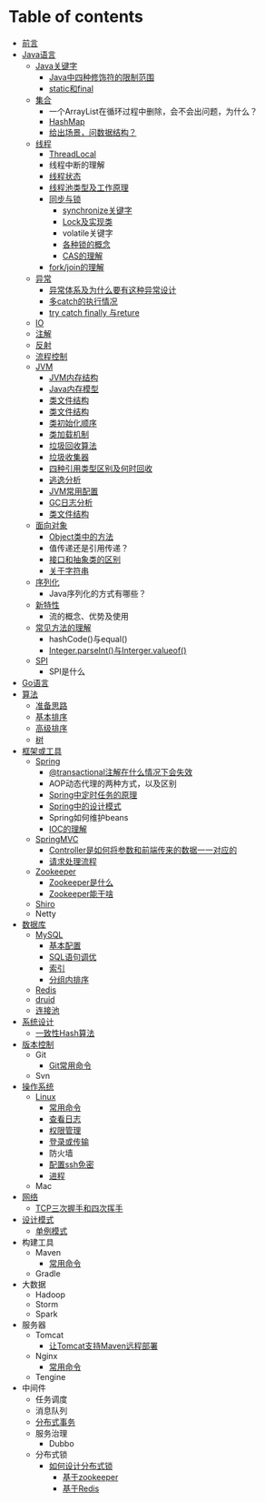 # Table of contents

* [前言](README.md)
* [Java语言](java-yu-yan/README.md)
  * [Java关键字](java-yu-yan/java-guan-jian-zi/README.md)
    * [Java中四种修饰符的限制范围](java-yu-yan/java-guan-jian-zi/java-zhong-si-zhong-xiu-shi-fu-de-xian-zhi-fan-wei.md)
    * [static和final](java-yu-yan/java-guan-jian-zi/static-he-final.md)
  * [集合](java-yu-yan/ji-he/README.md)
    * 一个ArrayList在循环过程中删除，会不会出问题，为什么？
    * [HashMap](java-yu-yan/ji-he/hashmap.md)
    * [给出场景，问数据结构？](java-yu-yan/ji-he/gei-chu-chang-jing-wen-shu-ju-jie-gou.md)
  * [线程](java-yu-yan/xian-cheng/README.md)
    * [ThreadLocal](java-yu-yan/xian-cheng/threadlocal.md)
    * 线程中断的理解
    * [线程状态](java-yu-yan/xian-cheng/xian-cheng-zhuang-tai.md)
    * [线程池类型及工作原理](java-yu-yan/xian-cheng/xian-cheng-chi-lei-xing-ji-gong-zuo-yuan-li.md)
    * [同步与锁](java-yu-yan/xian-cheng/tong-bu-yu-suo/README.md)
      * [synchronize关键字](java-yu-yan/xian-cheng/tong-bu-yu-suo/synchronize-guan-jian-zi.md)
      * [Lock及实现类](java-yu-yan/xian-cheng/tong-bu-yu-suo/lock-ji-shi-xian-lei.md)
      * volatile关键字
      * [各种锁的概念](java-yu-yan/xian-cheng/tong-bu-yu-suo/ge-zhong-suo-de-gai-nian.md)
      * [CAS的理解](java-yu-yan/xian-cheng/tong-bu-yu-suo/cas-de-li-jie.md)
    * [fork/join的理解](java-yu-yan/xian-cheng/forkjoin-de-li-jie.md)
  * [异常](java-yu-yan/yi-chang/README.md)
    * [异常体系及为什么要有这种异常设计](java-yu-yan/yi-chang/yi-chang-ti-xi-ji-wei-shi-mo-yao-you-zhe-zhong-yi-chang-she-ji.md)
    * [多catch的执行情况](java-yu-yan/yi-chang/duo-catch-de-zhi-hang-qing-kuang.md)
    * [try catch finally 与reture](java-yu-yan/yi-chang/try-catch-finally-yu-reture.md)
  * [IO](java-yu-yan/io.md)
  * [注解](java-yu-yan/zhu-jie.md)
  * [反射](java-yu-yan/fan-she.md)
  * [流程控制](java-yu-yan/liu-cheng-kong-zhi.md)
  * [JVM](java-yu-yan/jvm/README.md)
    * [JVM内存结构](java-yu-yan/jvm/jvm-nei-cun-jie-gou.md)
    * [Java内存模型](java-yu-yan/jvm/java-nei-cun-mo-xing.md)
    * [类文件结构](java-yu-yan/jvm/lei-wen-jian-jie-gou.md)
    * [类文件结构](java-yu-yan/jvm/lei-wen-jian-jie-gou-1.md)
    * [类初始化顺序](java-yu-yan/jvm/lei-chu-shi-hua-shun-xu.md)
    * [类加载机制](java-yu-yan/jvm/lei-jia-zai-ji-zhi.md)
    * [垃圾回收算法](java-yu-yan/jvm/la-ji-hui-shou-suan-fa.md)
    * [垃圾收集器](java-yu-yan/jvm/la-ji-shou-ji-qi.md)
    * [四种引用类型区别及何时回收](java-yu-yan/jvm/si-zhong-yin-yong-lei-xing-qu-bie-ji-he-shi-hui-shou.md)
    * [逃逸分析](java-yu-yan/jvm/tao-yi-fen-xi.md)
    * [JVM常用配置](java-yu-yan/jvm/jvm-chang-yong-pei-zhi.md)
    * [GC日志分析](java-yu-yan/jvm/gc-ri-zhi-fen-xi.md)
    * [类文件结构](java-yu-yan/jvm/lei-wen-jian-jie-gou-2.md)
  * [面向对象](java-yu-yan/mian-xiang-dui-xiang/README.md)
    * [Object类中的方法](java-yu-yan/mian-xiang-dui-xiang/object-lei-zhong-de-fang-fa.md)
    * 值传递还是引用传递？
    * [接口和抽象类的区别](java-yu-yan/mian-xiang-dui-xiang/jie-kou-he-chou-xiang-lei-de-qu-bie.md)
    * [关于字符串](java-yu-yan/mian-xiang-dui-xiang/guan-yu-zi-fu-chuan.md)
  * [序列化](java-yu-yan/xu-lie-hua/README.md)
    * Java序列化的方式有哪些？
  * [新特性](java-yu-yan/xin-te-xing/README.md)
    * 流的概念、优势及使用
  * [常见方法的理解](java-yu-yan/chang-jian-fang-fa-de-li-jie/README.md)
    * hashCode\(\)与equal\(\)
    * [Integer.parseInt\(\)与Interger.valueof\(\)](java-yu-yan/chang-jian-fang-fa-de-li-jie/integer.parseint-yu-interger.valueof.md)
  * [SPI](java-yu-yan/spi/README.md)
    * SPI是什么
* [Go语言](go-yu-yan.md)
* [算法](suan-fa/README.md)
  * [准备思路](suan-fa/zhun-bei-si-lu.md)
  * [基本排序](suan-fa/ji-ben-pai-xu.md)
  * [高级排序](suan-fa/gao-ji-pai-xu.md)
  * [树](suan-fa/shu.md)
* [框架或工具](kuang-jia-huo-gong-ju/README.md)
  * [Spring](kuang-jia-huo-gong-ju/spring/README.md)
    * [@transactional注解在什么情况下会失效](kuang-jia-huo-gong-ju/spring/transactional-zhu-jie-zai-shi-mo-qing-kuang-xia-hui-shi-xiao.md)
    * AOP动态代理的两种方式，以及区别
    * [Spring中定时任务的原理](kuang-jia-huo-gong-ju/spring/spring-zhong-ding-shi-ren-wu-de-yuan-li.md)
    * [Spring中的设计模式](kuang-jia-huo-gong-ju/spring/spring-zhong-de-she-ji-mo-shi.md)
    * Spring如何维护beans
    * [IOC的理解](kuang-jia-huo-gong-ju/spring/ioc-de-li-jie.md)
  * [SpringMVC](kuang-jia-huo-gong-ju/springmvc/README.md)
    * [Controller是如何将参数和前端传来的数据一一对应的](kuang-jia-huo-gong-ju/springmvc/controller-shi-ru-he-jiang-can-shu-he-qian-duan-chuan-lai-de-shu-ju-yi-yi-dui-ying-de.md)
    * [请求处理流程](kuang-jia-huo-gong-ju/springmvc/qing-qiu-chu-li-liu-cheng.md)
  * [Zookeeper](kuang-jia-huo-gong-ju/zookeeper/README.md)
    * [Zookeeper是什么](kuang-jia-huo-gong-ju/zookeeper/zookeeper-shi-shi-mo.md)
    * [Zookeeper能干啥](kuang-jia-huo-gong-ju/zookeeper/zookeeper-neng-gan-sha.md)
  * [Shiro](kuang-jia-huo-gong-ju/shiro.md)
  * Netty
* [数据库](shu-ju-ku/README.md)
  * [MySQL](shu-ju-ku/mysql/README.md)
    * [基本配置](shu-ju-ku/mysql/ji-ben-pei-zhi.md)
    * [SQL语句调优](shu-ju-ku/mysql/sql-yu-ju-tiao-you.md)
    * [索引](shu-ju-ku/mysql/suo-yin.md)
    * [分组内排序](shu-ju-ku/mysql/fen-zu-nei-pai-xu.md)
  * [Redis](shu-ju-ku/redis.md)
  * [druid](shu-ju-ku/druid.md)
  * [连接池](shu-ju-ku/lian-jie-chi.md)
* [系统设计](xi-tong-she-ji/README.md)
  * [一致性Hash算法](xi-tong-she-ji/yi-zhi-xing-hash-suan-fa.md)
* [版本控制](ban-ben-kong-zhi/README.md)
  * Git
    * [Git常用命令](ban-ben-kong-zhi/und/git-chang-yong-ming-ling.md)
  * Svn
* [操作系统](cao-zuo-xi-tong/README.md)
  * [Linux](cao-zuo-xi-tong/linux/README.md)
    * [常用命令](cao-zuo-xi-tong/linux/chang-yong-ming-ling.md)
    * [查看日志](cao-zuo-xi-tong/linux/cha-kan-ri-zhi.md)
    * [权限管理](cao-zuo-xi-tong/linux/quan-xian-guan-li.md)
    * [登录或传输](cao-zuo-xi-tong/linux/deng-lu-huo-chuan-shu.md)
    * 防火墙
    * [配置ssh免密](cao-zuo-xi-tong/linux/pei-zhi-ssh-mian-mi.md)
    * [进程](cao-zuo-xi-tong/linux/jin-cheng.md)
  * Mac
* [网络](wang-luo/README.md)
  * [TCP三次握手和四次挥手](wang-luo/tcp-san-ci-wo-shou-he-si-ci-hui-shou.md)
* [设计模式](she-ji-mo-shi/README.md)
  * [单例模式](she-ji-mo-shi/dan-li-mo-shi.md)
* 构建工具
  * Maven
    * [常用命令](gou-jian-gong-ju/maven/chang-yong-ming-ling.md)
  * Gradle
* 大数据
  * Hadoop
  * Storm
  * Spark
* 服务器
  * Tomcat
    * [让Tomcat支持Maven远程部署](fu-wu-qi/tomcat/rang-tomcat-zhi-chi-maven-yuan-cheng-bu-shu.md)
  * Nginx
    * [常用命令](fu-wu-qi/nginx/chang-yong-ming-ling.md)
  * Tengine
* 中间件
  * 任务调度
  * 消息队列
  * [分布式事务](zhong-jian-jian/fen-bu-shi-shi-wu.md)
  * 服务治理
    * Dubbo
  * 分布式锁
    * [如何设计分布式锁](zhong-jian-jian/fen-bu-shi-suo/ru-he-she-ji-fen-bu-shi-suo/README.md)
      * [基于zookeeper](zhong-jian-jian/fen-bu-shi-suo/ru-he-she-ji-fen-bu-shi-suo/ji-yu-zookeeper.md)
      * [基于Redis](zhong-jian-jian/fen-bu-shi-suo/ru-he-she-ji-fen-bu-shi-suo/ji-yu-redis.md)

